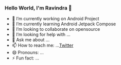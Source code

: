 ### Hello World, I'm Ravindra 👋

- 🔭 I’m currently working on Android Project
- 🌱 I’m currently learning Android Jetpack Compose
- 👯 I’m looking to collaborate on opensource
- 🤔 I’m looking for help with ...
- 💬 Ask me about ...
- 📫 How to reach me: ...[Twitter](https://twitter.com/ravindra_gt)
- 😄 Pronouns: ...
- ⚡ Fun fact: ...
